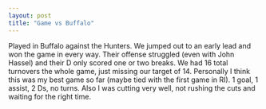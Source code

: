 ```yaml
---
layout: post
title: "Game vs Buffalo"
---
```


Played in Buffalo against the Hunters. We jumped out to an early lead and won the game in every way. Their offense struggled (even with John Hassel) and their D only scored one or two breaks. We had 16 total turnovers the whole game, just missing our target of 14. Personally I think this was my best game so far (maybe tied with the first game in RI). 1 goal, 1 assist, 2 Ds, no turns. Also I was cutting very well, not rushing the cuts and waiting for the right time. 
